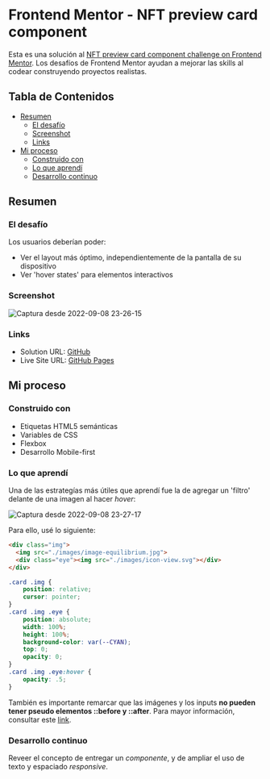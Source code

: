 # Frontend Mentor - NFT preview card component

Esta es una solución al [NFT preview card component challenge on Frontend Mentor](https://www.frontendmentor.io/challenges/nft-preview-card-component-SbdUL_w0U). Los desafíos de Frontend Mentor ayudan a mejorar las skills al codear construyendo proyectos realistas.

## Tabla de Contenidos

- [Resumen](#resumen)
  - [El desafío](#el-desafío)
  - [Screenshot](#screenshot)
  - [Links](#links)
- [Mi proceso](#mi-proceso)
  - [Construido con](#construido-con)
  - [Lo que aprendí](#lo-que-aprendí)
  - [Desarrollo continuo](#desarrollo-continuo)

## Resumen

### El desafío

Los usuarios deberían poder:

- Ver el layout más óptimo, independientemente de la pantalla de su dispositivo
- Ver 'hover states' para elementos interactivos

### Screenshot

![Captura desde 2022-09-08 23-26-15](https://user-images.githubusercontent.com/87911089/189262720-9aead77e-7245-4f14-8519-e81093d076c1.png)


### Links

- Solution URL: [GitHub](https://github.com/venutti/nft-preview-card-component-main-frontendmentor)
- Live Site URL: [GitHub Pages](https://your-live-site-url.com)

## Mi proceso

### Construido con

- Etiquetas HTML5 semánticas
- Variables de CSS
- Flexbox
- Desarrollo Mobile-first


### Lo que aprendí

Una de las estrategías más útiles que aprendí fue la de agregar un 'filtro' delante de una imagen al hacer *hover*:

![Captura desde 2022-09-08 23-27-17](https://user-images.githubusercontent.com/87911089/189262770-ae7ce1c4-dd49-4431-8249-4dec36b18f1c.png)

Para ello, usé lo siguiente:

```html
<div class="img">
  <img src="./images/image-equilibrium.jpg">
  <div class="eye"><img src="./images/icon-view.svg"></div>
</div>
```
```css
.card .img {
    position: relative;
    cursor: pointer;
}
.card .img .eye {
    position: absolute;
    width: 100%;
    height: 100%;
    background-color: var(--CYAN);
    top: 0;
    opacity: 0;
}
.card .img .eye:hover {
    opacity: .5;
}
```
También es importante remarcar que las imágenes y los inputs **no pueden tener pseudo elementos ::before y ::after**. Para mayor información, consultar este [link](https://stackoverflow.com/questions/6949148/css-after-not-adding-content-to-certain-elements/6949190#6949190).


### Desarrollo continuo

Reveer el concepto de entregar un *componente*, y de ampliar el uso de texto y espaciado *responsive*.
